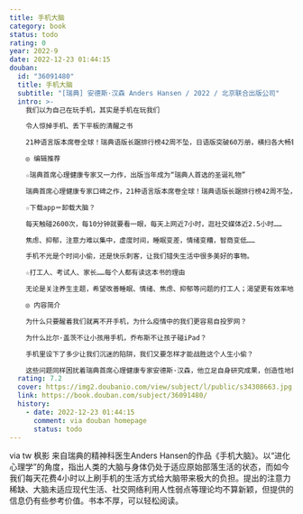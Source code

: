 ```yaml
---
title: 手机大脑
category: book
status: todo
rating: 0
year: 2022-9
date: 2022-12-23 01:44:15
douban:
  id: "36091480"
  title: 手机大脑
  subtitle: "[瑞典] 安德斯·汉森 Anders Hansen / 2022 / 北京联合出版公司"
  intro: >-
    我们以为自己在玩手机，其实是手机在玩我们

    令人惊掉手机、丢下平板的清醒之书

    21种语言版本席卷全球！瑞典语版长踞排行榜42周不坠，日语版突破60万册，横扫各大畅销榜

    ◎ 编辑推荐

    ☆瑞典首席心理健康专家又一力作，出版当年成为“瑞典人首选的圣诞礼物”

    瑞典首席心理健康专家口碑之作，21种语言版本席卷全球！瑞典语版长踞排行榜42周不坠，日版销量突破60万册，位列日本amazon图书总榜No.1，2021年荣登日本oricon新书排行榜、日贩新书非虚构类别、Tohan新书非虚构类别三榜榜首。

    ☆下载app＝卸载大脑？

    每天触碰2600次，每10分钟就要看一眼，每天上网近7小时，逛社交媒体近2.5小时……

    焦虑、抑郁，注意力难以集中，虚度时间，睡眠变差，情绪变糟，智商变低……

    手机不光是个时间小偷，还是快乐刺客，让我们错失生活中很多美好的事物。

    ☆打工人、考试人、家长……每个人都有读这本书的理由

    无论是关注养生主题，希望改善睡眠、情绪、焦虑、抑郁等问题的打工人；渴望更有效率地学习、专注读书、提高记忆力的学生、备考群体；还是看重孩子的健康、智力、注意力、思维能力的家长，都能从本书中收获意想不到的知识。想改变手机的负面影响，来一场思维的探险总是有效的！

    ◎ 内容简介

    为什么只要醒着我们就离不开手机，为什么疫情中的我们更容易自投罗网？

    为什么比尔·盖茨不让小孩用手机，乔布斯不让孩子碰iPad？

    手机里设下了多少让我们沉迷的陷阱，我们又要怎样才能战胜这个人生小偷？

    这些问题同样困扰着瑞典首席心理健康专家安德斯·汉森，他立足自身研究成果，创造性地将脑科学、人类进化、心理学结合起来，逐章剖析了为何电子产品和社交媒体会令我们更容易焦虑、抑郁，注意力难以集中，虚度时间，睡眠变差，情绪变糟，智商变低。比起每天被手机牵着鼻子走的成人，正处在生长发育阶段的孩子们面临着更严重的后果，对此书中提供了更进一步的照料和管教建议，以挽救青少年的身心健康。在书的最后，作者还制作了一份“献给旅行在数码世界的人们的安全手册”，通过短短的小建议，帮助读者们解决实际问题。拯救手机大脑的第一步，就从放下手机打开本书开始。
  rating: 7.2
  cover: https://img2.doubanio.com/view/subject/l/public/s34308663.jpg
  link: https://book.douban.com/subject/36091480/
  history:
    - date: 2022-12-23 01:44:15
      comment: via douban homepage
      status: todo
---
```


via tw 枫影 来自瑞典的精神科医生Anders Hansen的作品《手机大脑》。以“进化心理学”的角度，指出人类的大脑与身体仍处于适应原始部落生活的状态，而如今我们每天花费4小时以上刷手机的生活方式给大脑带来极大的负担。提出的注意力稀缺、大脑未适应现代生活、社交网络利用人性弱点等理论均不算新颖，但提供的信息仍有些参考价值。书本不厚，可以轻松阅读。
